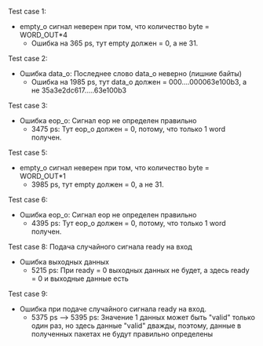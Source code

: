 Test case 1:
- empty_o сигнал неверен при том, что количество byte = WORD_OUT*4
  + Ошибка на 365 ps, тут empty должен = 0, а не 31.

Test case 2:
- Ошибка data_o: Последнее слово data_o неверно (лишние байты)
  + Ошибка на 1985 ps, тут data_o должен = 000....000063e100b3, а не 35a3e2dc617.....63e100b3

Test case 3:
- Ошибка eop_o: Сигнал eop не определен правильно
  + 3475 ps: Тут eop_o должен = 0, потому, что только 1 word получен.

Test case 5:
- empty_o сигнал неверен при том, что количество byte = WORD_OUT*1
  + 3985 ps, тут empty должен = 0, а не 31.

Test case 6:
- Ошибка eop_o: Сигнал eop не определен правильно
  + 4395 ps: Тут eop_o должен = 0, потому, что только 1 word получен.

Test case 8: Подача случайного сигнала ready на вход
- Ошибка выходных данных
  + 5215 ps: При ready = 0 выходных данных не будет, а здесь ready = 0 и выходные данные есть

Test case 9:
- Ошибка при подаче случайного сигнала ready на вход.
  + 5375 ps --> 5395 ps: Значение 1 данных может быть "valid" только один раз, но здесь данные "valid" дважды, поэтому, данные в полученных пакетах не будут правильно определены

